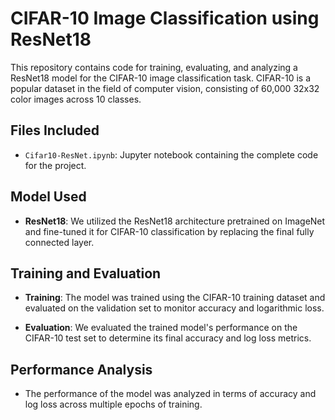 # CIFAR-10 Image Classification using ResNet18

This repository contains code for training, evaluating, and analyzing a ResNet18 model for the CIFAR-10 image classification task. CIFAR-10 is a popular dataset in the field of computer vision, consisting of 60,000 32x32 color images across 10 classes.

## Files Included
- `Cifar10-ResNet.ipynb`: Jupyter notebook containing the complete code for the project.
  
## Model Used
- **ResNet18**: We utilized the ResNet18 architecture pretrained on ImageNet and fine-tuned it for CIFAR-10 classification by replacing the final fully connected layer.

## Training and Evaluation
- **Training**: The model was trained using the CIFAR-10 training dataset and evaluated on the validation set to monitor accuracy and logarithmic loss.
  
- **Evaluation**: We evaluated the trained model's performance on the CIFAR-10 test set to determine its final accuracy and log loss metrics.

## Performance Analysis
- The performance of the model was analyzed in terms of accuracy and log loss across multiple epochs of training.
